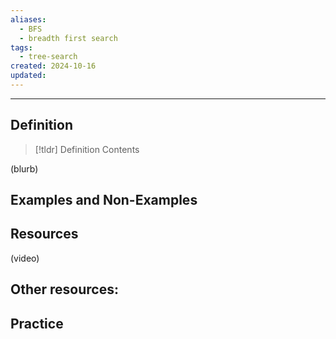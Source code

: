 ```yaml
---
aliases:
  - BFS
  - breadth first search
tags:
  - tree-search
created: 2024-10-16
updated:
---
```

---
## Definition 

> [!tldr] Definition
> Contents

(blurb)

## Examples and Non-Examples

## Resources 

(video)

Other resources: 
- 

## Practice 
